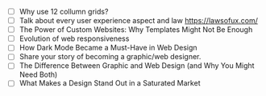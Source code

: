 - [ ] Why use 12 collumn grids?
- [ ] Talk about every user experience aspect and law https://lawsofux.com/
- [ ] The Power of Custom Websites: Why Templates Might Not Be Enough
- [ ] Evolution of web responsiveness
- [ ] How Dark Mode Became a Must-Have in Web Design
- [ ] Share your story of becoming a graphic/web designer.
- [ ] The Difference Between Graphic and Web Design (and Why You Might Need Both)
- [ ] What Makes a Design Stand Out in a Saturated Market